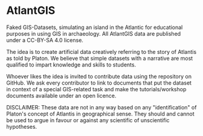 AtlantGIS
=========

Faked GIS-Datasets, simulating an island in the Atlantic for educational purposes in using GIS in archaeology. All AtlantGIS data are published under a CC-BY-SA 4.0 license.

The idea is to create artificial data creatively referring to the story of Atlantis as told by Platon.
We believe that simple datasets with a narrative are most qualified to impart knowledge and skills to students. 
 
Whoever likes the idea is invited to contribute data using the repository on GitHub. We ask every contributor to link to documents that put the dataset in context of a special GIS-related task and make the tutorials/workshop documents available under an open licence.

DISCLAIMER: These data are not in any way based on any "identification" of Platon's concept of Atlantis in geographical sense. They should and cannot be used to argue in favour or against any scientific of unscientific hypotheses.
